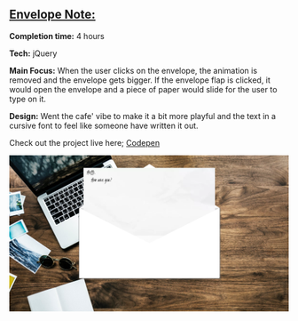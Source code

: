 ## [Envelope Note:](https://codepen.io/kgrim/pen/LMoLbY?editors=0100)

**Completion time:** 4 hours

**Tech:** jQuery

**Main Focus:**
When the user clicks on the envelope, the animation is removed and the envelope gets bigger. If the envelope flap is clicked, it would open the envelope and a piece of paper would slide for the user to type on it.

**Design:**
Went the cafe' vibe to make it a bit more playful and the text in a cursive font to feel like someone have written it out.

Check out the project live here; [Codepen](https://codepen.io/kgrim/pen/LMoLbY?editors=0100)

![Screenshot](screenshots/screenshot3.png)
